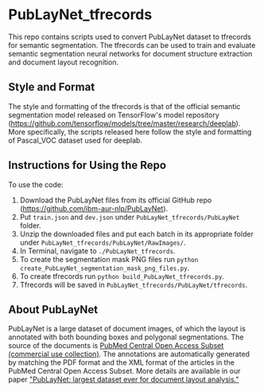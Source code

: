 # PubLayNet_tfrecords

This repo contains scripts used to convert PubLayNet dataset to tfrecords for semantic segmentation. The tfrecords can be used to train and evaluate semantic segmentation neural networks for document structure extraction and document layout recognition.

## Style and Format
The style and formatting of the tfrecords is that of the official semantic segmentation model released on TensorFlow's model repository (https://github.com/tensorflow/models/tree/master/research/deeplab). More specifically, the scripts released here follow the style and formatting of Pascal_VOC dataset used for deeplab. 

## Instructions for Using the Repo
To use the code:
1. Download the PubLayNet files from its official GitHub repo (https://github.com/ibm-aur-nlp/PubLayNet). 
2. Put `train.json` and `dev.json` under `PubLayNet_tfrecords/PubLayNet` folder.
3. Unzip the downloaded files and put each batch in its appropriate folder under `PubLayNet_tfrecords/PubLayNet/RawImages/`.
4. In Terminal, navigate to `./PubLayNet_tfrecords`.
5. To create the segmentation mask PNG files run `python create_PubLayNet_segmentation_mask_png_files.py`.
6. To create tfrecords run `python build_PubLayNet_tfrecords.py`.
7. Tfrecords will be saved in `PubLayNet_tfrecords/PubLayNet/tfrecords`.

## About PubLayNet

PubLayNet is a large dataset of document images, of which the layout is annotated with both bounding boxes and polygonal segmentations. The source of the documents is [PubMed Central Open Access Subset (commercial use collection)](https://www.ncbi.nlm.nih.gov/pmc/tools/openftlist/). The annotations are automatically generated by matching the PDF format and the XML format of the articles in the PubMed Central Open Access Subset. More details are available in our paper ["PubLayNet: largest dataset ever for document layout analysis."](https://arxiv.org/abs/1908.07836)
